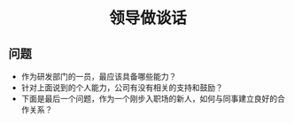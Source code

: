# <center>领导做谈话</center>

## 问题

- 作为研发部门的一员，最应该具备哪些能力？
- 针对上面说到的个人能力，公司有没有相关的支持和鼓励？
- 下面是最后一个问题，作为一个刚步入职场的新人，如何与同事建立良好的合作关系？
